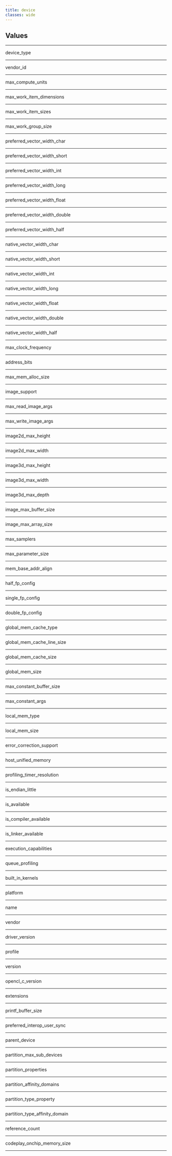 ```yaml
---
title: device
classes: wide
---
```


## Values

---

device_type

---

vendor_id

---

max_compute_units

---

max_work_item_dimensions

---

max_work_item_sizes

---

max_work_group_size

---

preferred_vector_width_char

---

preferred_vector_width_short

---

preferred_vector_width_int

---

preferred_vector_width_long

---

preferred_vector_width_float

---

preferred_vector_width_double

---

preferred_vector_width_half

---

native_vector_width_char

---

native_vector_width_short

---

native_vector_width_int

---

native_vector_width_long

---

native_vector_width_float

---

native_vector_width_double

---

native_vector_width_half

---

max_clock_frequency

---

address_bits

---

max_mem_alloc_size

---

image_support

---

max_read_image_args

---

max_write_image_args

---

image2d_max_height

---

image2d_max_width

---

image3d_max_height

---

image3d_max_width

---

image3d_max_depth

---

image_max_buffer_size

---

image_max_array_size

---

max_samplers

---

max_parameter_size

---

mem_base_addr_align

---

half_fp_config

---

single_fp_config

---

double_fp_config

---

global_mem_cache_type

---

global_mem_cache_line_size

---

global_mem_cache_size

---

global_mem_size

---

max_constant_buffer_size

---

max_constant_args

---

local_mem_type

---

local_mem_size

---

error_correction_support

---

host_unified_memory

---

profiling_timer_resolution

---

is_endian_little

---

is_available

---

is_compiler_available

---

is_linker_available

---

execution_capabilities

---

queue_profiling

---

built_in_kernels

---

platform

---

name

---

vendor

---

driver_version

---

profile

---

version

---

opencl_c_version

---

extensions

---

printf_buffer_size

---

preferred_interop_user_sync

---

parent_device

---

partition_max_sub_devices

---

partition_properties

---

partition_affinity_domains

---

partition_type_property

---

partition_type_affinity_domain

---

reference_count

---

codeplay_onchip_memory_size

---
